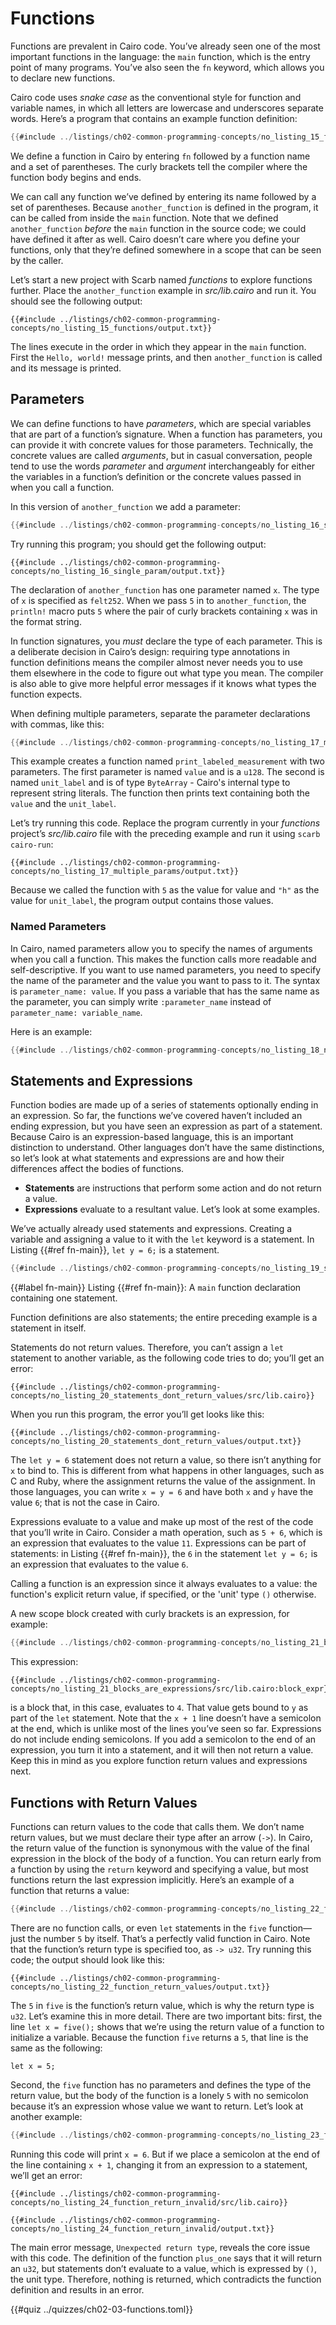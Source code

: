 # Functions

Functions are prevalent in Cairo code. You’ve already seen one of the most
important functions in the language: the `main` function, which is the entry
point of many programs. You’ve also seen the `fn` keyword, which allows you to
declare new functions.

Cairo code uses _snake case_ as the conventional style for function and variable
names, in which all letters are lowercase and underscores separate words.
Here’s a program that contains an example function definition:

```rust
{{#include ../listings/ch02-common-programming-concepts/no_listing_15_functions/src/lib.cairo}}
```

We define a function in Cairo by entering `fn` followed by a function name and a
set of parentheses. The curly brackets tell the compiler where the function
body begins and ends.

We can call any function we’ve defined by entering its name followed by a set
of parentheses. Because `another_function` is defined in the program, it can be
called from inside the `main` function. Note that we defined `another_function`
_before_ the `main` function in the source code; we could have defined it after
as well. Cairo doesn’t care where you define your functions, only that they’re
defined somewhere in a scope that can be seen by the caller.

Let’s start a new project with Scarb named _functions_ to explore functions
further. Place the `another_function` example in _src/lib.cairo_ and run it. You
should see the following output:

```shell
{{#include ../listings/ch02-common-programming-concepts/no_listing_15_functions/output.txt}}
```

The lines execute in the order in which they appear in the `main` function.
First the `Hello, world!` message prints, and then `another_function` is called
and its message is printed.

## Parameters

We can define functions to have _parameters_, which are special variables that
are part of a function’s signature. When a function has parameters, you can
provide it with concrete values for those parameters. Technically, the concrete
values are called _arguments_, but in casual conversation, people tend to use
the words _parameter_ and _argument_ interchangeably for either the variables
in a function’s definition or the concrete values passed in when you call a
function.

In this version of `another_function` we add a parameter:

```rust
{{#include ../listings/ch02-common-programming-concepts/no_listing_16_single_param/src/lib.cairo}}
```

Try running this program; you should get the following output:

```shell
{{#include ../listings/ch02-common-programming-concepts/no_listing_16_single_param/output.txt}}
```

The declaration of `another_function` has one parameter named `x`. The type of
`x` is specified as `felt252`. When we pass `5` in to `another_function`, the
`println!` macro puts `5` where the pair of curly brackets containing `x` was in the format string.

In function signatures, you _must_ declare the type of each parameter. This is
a deliberate decision in Cairo’s design: requiring type annotations in function
definitions means the compiler almost never needs you to use them elsewhere in
the code to figure out what type you mean. The compiler is also able to give
more helpful error messages if it knows what types the function expects.

When defining multiple parameters, separate the parameter declarations with
commas, like this:

```rust
{{#include ../listings/ch02-common-programming-concepts/no_listing_17_multiple_params/src/lib.cairo}}
```

This example creates a function named `print_labeled_measurement` with two
parameters. The first parameter is named `value` and is a `u128`. The second is
named `unit_label` and is of type `ByteArray` - Cairo's internal type to represent string literals. The function then prints text containing both the `value` and the `unit_label`.

Let’s try running this code. Replace the program currently in your _functions_
project’s _src/lib.cairo_ file with the preceding example and run it using `scarb cairo-run`:

```shell
{{#include ../listings/ch02-common-programming-concepts/no_listing_17_multiple_params/output.txt}}
```

Because we called the function with `5` as the value for value and `"h"` as the value for `unit_label`, the program output contains those values.

### Named Parameters

In Cairo, named parameters allow you to specify the names of arguments when you call a function. This makes the function calls more readable and self-descriptive.
If you want to use named parameters, you need to specify the name of the parameter and the value you want to pass to it. The syntax is `parameter_name: value`. If you pass a variable that has the same name as the parameter, you can simply write `:parameter_name` instead of `parameter_name: variable_name`.

Here is an example:

```rust
{{#include ../listings/ch02-common-programming-concepts/no_listing_18_named_parameters/src/lib.cairo}}
```

## Statements and Expressions

Function bodies are made up of a series of statements optionally ending in an
expression. So far, the functions we’ve covered haven’t included an ending
expression, but you have seen an expression as part of a statement. Because
Cairo is an expression-based language, this is an important distinction to
understand. Other languages don’t have the same distinctions, so let’s look at
what statements and expressions are and how their differences affect the bodies
of functions.

- **Statements** are instructions that perform some action and do not return
  a value.
- **Expressions** evaluate to a resultant value. Let’s look at some examples.

We’ve actually already used statements and expressions. Creating a variable and
assigning a value to it with the `let` keyword is a statement. In Listing {{#ref fn-main}},
`let y = 6;` is a statement.

```rust
{{#include ../listings/ch02-common-programming-concepts/no_listing_19_statement/src/lib.cairo}}
```

{{#label fn-main}}
<span class="caption">Listing {{#ref fn-main}}: A `main` function declaration containing one statement.</span>

Function definitions are also statements; the entire preceding example is a statement in itself.

Statements do not return values. Therefore, you can’t assign a `let` statement
to another variable, as the following code tries to do; you’ll get an error:

```rust, noplayground
{{#include ../listings/ch02-common-programming-concepts/no_listing_20_statements_dont_return_values/src/lib.cairo}}
```

When you run this program, the error you’ll get looks like this:

```shell
{{#include ../listings/ch02-common-programming-concepts/no_listing_20_statements_dont_return_values/output.txt}}
```

The `let y = 6` statement does not return a value, so there isn’t anything for
`x` to bind to. This is different from what happens in other languages, such as
C and Ruby, where the assignment returns the value of the assignment. In those
languages, you can write `x = y = 6` and have both `x` and `y` have the value
`6`; that is not the case in Cairo.

Expressions evaluate to a value and make up most of the rest of the code that
you’ll write in Cairo. Consider a math operation, such as `5 + 6`, which is an
expression that evaluates to the value `11`. Expressions can be part of
statements: in Listing {{#ref fn-main}}, the `6` in the statement `let y = 6;` is an
expression that evaluates to the value `6`.

Calling a function is an expression since it always evaluates to a value: the function's explicit return value, if specified, or the 'unit' type `()` otherwise.

A new scope block created with curly brackets is an expression, for example:

```rust
{{#include ../listings/ch02-common-programming-concepts/no_listing_21_blocks_are_expressions/src/lib.cairo:all}}
```

This expression:

```rust, noplayground
{{#include ../listings/ch02-common-programming-concepts/no_listing_21_blocks_are_expressions/src/lib.cairo:block_expr}}
```

is a block that, in this case, evaluates to `4`. That value gets bound to `y`
as part of the `let` statement. Note that the `x + 1` line doesn’t have a
semicolon at the end, which is unlike most of the lines you’ve seen so far.
Expressions do not include ending semicolons. If you add a semicolon to the end
of an expression, you turn it into a statement, and it will then not return a
value. Keep this in mind as you explore function return values and expressions
next.

## Functions with Return Values

Functions can return values to the code that calls them. We don’t name return
values, but we must declare their type after an arrow (`->`). In Cairo, the
return value of the function is synonymous with the value of the final
expression in the block of the body of a function. You can return early from a
function by using the `return` keyword and specifying a value, but most
functions return the last expression implicitly. Here’s an example of a
function that returns a value:

```rust
{{#include ../listings/ch02-common-programming-concepts/no_listing_22_function_return_values/src/lib.cairo}}
```

There are no function calls, or even `let` statements in the `five`
function—just the number `5` by itself. That’s a perfectly valid function in
Cairo. Note that the function’s return type is specified too, as `-> u32`. Try
running this code; the output should look like this:

```shell
{{#include ../listings/ch02-common-programming-concepts/no_listing_22_function_return_values/output.txt}}
```

The `5` in `five` is the function’s return value, which is why the return type
is `u32`. Let’s examine this in more detail. There are two important bits:
first, the line `let x = five();` shows that we’re using the return value of a
function to initialize a variable. Because the function `five` returns a `5`,
that line is the same as the following:

```rust, noplayground
let x = 5;
```

Second, the `five` function has no parameters and defines the type of the
return value, but the body of the function is a lonely `5` with no semicolon
because it’s an expression whose value we want to return.
Let’s look at another example:

```rust
{{#include ../listings/ch02-common-programming-concepts/no_listing_23_function_return_values_2/src/lib.cairo}}
```

Running this code will print `x = 6`. But if we place a
semicolon at the end of the line containing `x + 1`, changing it from an
expression to a statement, we’ll get an error:

```rust,does_not_compile
{{#include ../listings/ch02-common-programming-concepts/no_listing_24_function_return_invalid/src/lib.cairo}}
```

```shell
{{#include ../listings/ch02-common-programming-concepts/no_listing_24_function_return_invalid/output.txt}}
```

The main error message, `Unexpected return type`, reveals the core issue with this
code. The definition of the function `plus_one` says that it will return an
`u32`, but statements don’t evaluate to a value, which is expressed by `()`,
the unit type. Therefore, nothing is returned, which contradicts the function
definition and results in an error.

{{#quiz ../quizzes/ch02-03-functions.toml}}
